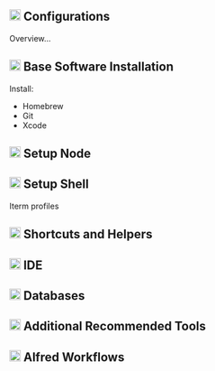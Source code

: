 ## <img src="" height="20"> Configurations

Overview...


## <img src="" height="20"> Base Software Installation

Install:
* Homebrew
* Git
* Xcode


## <img src="" height="20"> Setup Node


## <img src="" height="20"> Setup Shell

Iterm profiles


## <img src="" height="20"> Shortcuts and Helpers


## <img src="" height="20"> IDE


## <img src="" height="20"> Databases


## <img src="" height="20"> Additional Recommended Tools


## <img src="" height="20"> Alfred Workflows

